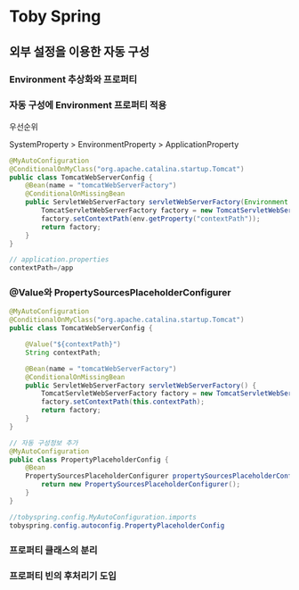 # Toby Spring

## 외부 설정을 이용한 자동 구성

### Environment 추상화와 프로퍼티

### 자동 구성에 Environment 프로퍼티 적용

우선순위

SystemProperty > EnvironmentProperty > ApplicationProperty

```java
@MyAutoConfiguration
@ConditionalOnMyClass("org.apache.catalina.startup.Tomcat")
public class TomcatWebServerConfig {
    @Bean(name = "tomcatWebServerFactory")
    @ConditionalOnMissingBean
    public ServletWebServerFactory servletWebServerFactory(Environment env) {
        TomcatServletWebServerFactory factory = new TomcatServletWebServerFactory();
        factory.setContextPath(env.getProperty("contextPath"));
        return factory;
    }
}

// application.properties
contextPath=/app
```

### @Value와 PropertySourcesPlaceholderConfigurer

```java
@MyAutoConfiguration
@ConditionalOnMyClass("org.apache.catalina.startup.Tomcat")
public class TomcatWebServerConfig {

    @Value("${contextPath}")
    String contextPath;

    @Bean(name = "tomcatWebServerFactory")
    @ConditionalOnMissingBean
    public ServletWebServerFactory servletWebServerFactory() {
        TomcatServletWebServerFactory factory = new TomcatServletWebServerFactory();
        factory.setContextPath(this.contextPath);
        return factory;
    }
}

// 자동 구성정보 추가
@MyAutoConfiguration
public class PropertyPlaceholderConfig {
    @Bean
    PropertySourcesPlaceholderConfigurer propertySourcesPlaceholderConfigurer() {
        return new PropertySourcesPlaceholderConfigurer();
    }
}

//tobyspring.config.MyAutoConfiguration.imports
tobyspring.config.autoconfig.PropertyPlaceholderConfig
```

### 프로퍼티 클래스의 분리

### 프로퍼티 빈의 후처리기 도입